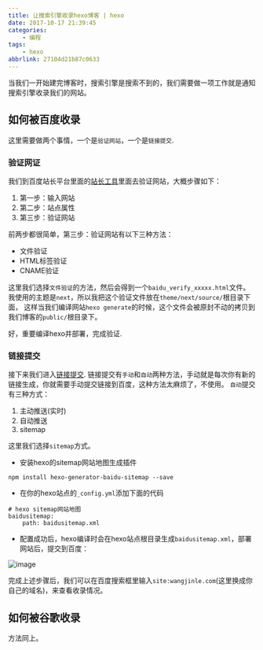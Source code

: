 ```yaml
---
title: 让搜索引擎收录hexo博客 | hexo
date: 2017-10-17 21:39:45
categories:
    - 编程
tags:
    - hexo
abbrlink: 27104d21b87c0633
---
```


当我们一开始建完博客时，搜索引擎是搜索不到的，我们需要做一项工作就是通知搜索引擎收录我们的网站。

## 如何被百度收录

这里需要做两个事情，一个是`验证网站`，一个是`链接提交`.

### 验证网证

我们到百度站长平台里面的[站长工具]里面去验证网站，大概步骤如下：
1. 第一步：输入网站
1. 第二步：站点属性
1. 第三步：验证网站

前两步都很简单，第三步：验证网站有以下三种方法：
* 文件验证
* HTML标签验证
* CNAME验证

这里我们选择`文件验证`的方法，然后会得到一个`baidu_verify_xxxxx.html`文件。
我使用的主题是`next`，所以我把这个验证文件放在`theme/next/source/`根目录下面，
这样当我们编译网站`hexo generate`的时候，这个文件会被原封不动的拷贝到我们博客的`public/`根目录下。

好，重要编译hexo并部署，完成验证.

### 链接提交

接下来我们进入[链接提交].
链接提交有`手动`和`自动`两种方法，手动就是每次你有新的链接生成，你就需要手动提交链接到百度，这种方法太麻烦了，不使用。
`自动`提交有三种方式：
1. 主动推送(实时) 
1. 自动推送 
1. sitemap

这里我们选择`sitemap`方式。

* 安装hexo的sitemap网站地图生成插件
```
npm install hexo-generator-baidu-sitemap --save
```

* 在你的hexo站点的`_config.yml`添加下面的代码
```
# hexo sitemap网站地图
baidusitemap:
    path: baidusitemap.xml
```

* 配置成功后，hexo编译时会在hexo站点根目录生成`baidusitemap.xml`，部署网站后，提交到百度：

![image](http://oxnimkw03.bkt.clouddn.com/20171018150633.png)


完成上述步骤后，我们可以在百度搜索框里输入`site:wangjinle.com`(这里换成你自己的域名)，来查看收录情况。

## 如何被谷歌收录

方法同上。

[//]: # (These are reference links used in the body of this note and get stripped out when the markdown processor does its job. There is no need to format nicely because it shouldn't be seen. Thanks SO - http://stackoverflow.com/questions/4823468/store-comments-in-markdown-syntax)

[百度站长平台]:(http://zhanzhang.baidu.com)
[站长工具]: http://zhanzhang.baidu.com/dashboard/index
[链接提交]: http://zhanzhang.baidu.com/linksubmit/index

